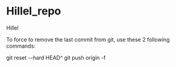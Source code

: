 # Hillel_repo
Hillel

To force to remove the last commit from git,
use these 2 following commands:

git reset --hard HEAD^
git push origin -f
